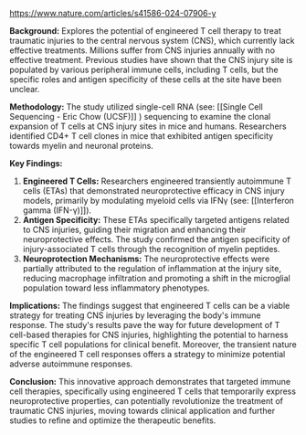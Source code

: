 https://www.nature.com/articles/s41586-024-07906-y

**Background:**  Explores the potential of engineered T cell therapy to treat traumatic injuries to the central nervous system (CNS), which currently lack effective treatments. Millions suffer from CNS injuries annually with no effective treatment. Previous studies have shown that the CNS injury site is populated by various peripheral immune cells, including T cells, but the specific roles and antigen specificity of these cells at the site have been unclear.

**Methodology:** The study utilized single-cell RNA (see: [[Single Cell Sequencing - Eric Chow (UCSF)]] ) sequencing to examine the clonal expansion of T cells at CNS injury sites in mice and humans. Researchers identified CD4+ T cell clones in mice that exhibited antigen specificity towards myelin and neuronal proteins.

**Key Findings:**

1. **Engineered T Cells:** Researchers engineered transiently autoimmune T cells (ETAs) that demonstrated neuroprotective efficacy in CNS injury models, primarily by modulating myeloid cells via IFNγ (see: [[Interferon gamma (IFN-γ)]]).
2. **Antigen Specificity:** These ETAs specifically targeted antigens related to CNS injuries, guiding their migration and enhancing their neuroprotective effects. The study confirmed the antigen specificity of injury-associated T cells through the recognition of myelin peptides.
3. **Neuroprotection Mechanisms:** The neuroprotective effects were partially attributed to the regulation of inflammation at the injury site, reducing macrophage infiltration and promoting a shift in the microglial population toward less inflammatory phenotypes.

**Implications:** The findings suggest that engineered T cells can be a viable strategy for treating CNS injuries by leveraging the body's immune response. The study's results pave the way for future development of T cell-based therapies for CNS injuries, highlighting the potential to harness specific T cell populations for clinical benefit. Moreover, the transient nature of the engineered T cell responses offers a strategy to minimize potential adverse autoimmune responses.

**Conclusion:** This innovative approach demonstrates that targeted immune cell therapies, specifically using engineered T cells that temporarily express neuroprotective properties, can potentially revolutionize the treatment of traumatic CNS injuries, moving towards clinical application and further studies to refine and optimize the therapeutic benefits.